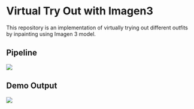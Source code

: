 # Virtual Try Out with Imagen3
This repository is an implementation of virtually trying out different outfits by inpainting using Imagen 3 model.

## Pipeline
<img src="https://github.com/NSTiwari/Virtual-Try-Out-Imagen3/blob/main/assets/Imagen3_Pipeline.png"/>


## Demo Output
<img src="https://github.com/NSTiwari/Virtual-Try-Out-Imagen3/blob/main/assets/Imagen3_Virtual_Try_On.gif"/>
